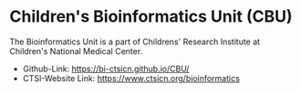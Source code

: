 # Children's Bioinformatics Unit (CBU)

The Bioinformatics Unit is a part of Childrens' Research Institute at Children's National Medical Center.
* Github-Link: <https://bi-ctsicn.github.io/CBU/>
* CTSI-Website Link: <https://www.ctsicn.org/bioinformatics>


